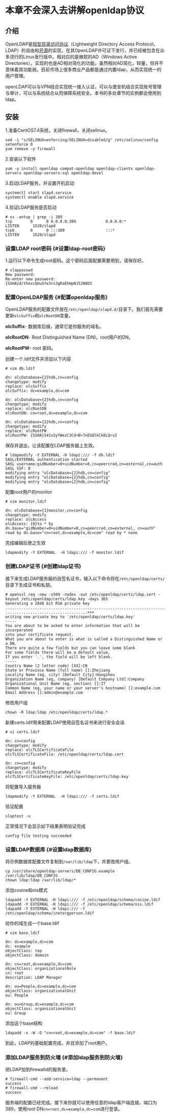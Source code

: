 # 本章不会深入去讲解openldap协议

## 介绍

OpenLDAP是[轻型目录访问协议](https://baike.baidu.com/item/轻型目录访问协议)（Lightweight Directory Access Protocol，LDAP）的自由和[开源](https://baike.baidu.com/item/开源)的实现，在其OpenLDAP许可证下发行，并已经被包含在众多流行的Linux发行版中。相对应的是微软的AD（Windows Active Directories）。实现的也是AD相对简化的功能。虽然相对AD简化，轻量，但并不意味着其功能弱。目前市场上很多商业产品都是通过内置ldap，从而实现统一的用户管理。

openLDAP可以与VPN结合实现统一接入认证，可以与堡垒机结合实现账号管理与审计，可以与系统结合从而保障系统安全。本书的多处章节的实例都会使用到ldap。

## 安装

1.准备CentOS7.4系统，关闭firewall，关闭selinux。

```
sed -i "s/SELINUX=enforcing/SELINUX=disabled/g" /etc/selinux/config
setenforce 0
yum remove -y firewall
```

2.安装以下软件

```
yum -y install openldap compat-openldap openldap-clients openldap-servers openldap-servers-sql openldap-devel
```

3.启动LDAP服务，并设置开机启动

```
systemctl start slapd.service
systemctl enable slapd.service
```

4.验证LDAP服务是否启动

```
# ss -antup | grep -i 389
tcp        0      0 0.0.0.0:389             0.0.0.0:*               LISTEN      1520/slapd          
tcp6       0      0 :::389                  :::*                    LISTEN      1520/slapd
```

### 设置LDAP root密码 {#设置ldap-root密码}

1.运行以下命令生成root密码。这个密码后面配置需要用到，请保存好。

```
# slappasswd
New password: 
Re-enter new password: 
{SSHA}d/thexcQUuSfe3rx3gRaEhHpNJ52N8D3
```

### 配置OpenLDAP服务 {#配置openldap服务}

OpenLDAP服务的配置文件放在`/etc/openldap/slapd.d/`目录下。我们首先需要更新`olcSuffix`和`olcRootDN`变量。

**olcSuffix**- 数据库后缀，通常它是你服务的域名。

**olcRootDN**- Root Distinguished Name \(DN\)。root用户的DN。

**olcRootPW**- root 密码。

创建一个.ldif文件并添加以下内容

```
# vim db.ldif

dn: olcDatabase={2}hdb,cn=config
changetype: modify
replace: olcSuffix
olcSuffix: dc=example,dc=com

dn: olcDatabase={2}hdb,cn=config
changetype: modify
replace: olcRootDN
olcRootDN: cn=root,dc=example,dc=com

dn: olcDatabase={2}hdb,cn=config
changetype: modify
replace: olcRootPW
olcRootPW: {SSHA}S41s5yYWezC3Cd+B+7nEGQlkCk0LQrv2
```

保存并退出，让该配置在LDAP服务器上生效。

```
# ldapmodify -Y EXTERNAL -H ldapi:/// -f db.ldif
SASL/EXTERNAL authentication started
SASL username:gidNumber=0+uidNumber=0,cn=peercred,cn=external,cn=auth
SASL SSF: 0
modifying entry "olcDatabase={2}hdb,cn=config"
modifying entry "olcDatabase={2}hdb,cn=config"
modifying entry "olcDatabase={2}hdb,cn=config"
```

配置root用户的monitor

```
# vim monitor.ldif

dn: olcDatabase={1}monitor,cn=config
changetype: modify
replace: olcAccess
olcAccess: {0}to * by dn.base="gidNumber=0+uidNumber=0,cn=peercred,cn=external, cn=auth" read by dn.base="cn=root,dc=example,dc=com" read by * none
```

完成编辑后使之生效

```
ldapmodify -Y EXTERNAL  -H ldapi:/// -f monitor.ldif
```

### 创建LDAP证书 {#创建ldap证书}

接下来生成LDAP服务器的自签名证书，输入以下命令将在`/etc/openldap/certs/`目录下生成证书和私钥。

```
# openssl req -new -x509 -nodes -out /etc/openldap/certs/ldap.cert -keyout /etc/openldap/certs/ldap.key -days 365
Generating a 2048 bit RSA private key
...............................................................................................................................+++
....................................+++
writing new private key to '/etc/openldap/certs/ldap.key'
-----
You are about to be asked to enter information that will be incorporated
into your certificate request.
What you are about to enter is what is called a Distinguished Name or a DN.
There are quite a few fields but you can leave some blank
For some fields there will be a default value,
If you enter '.', the field will be left blank.
-----
Country Name (2 letter code) [XX]:CN
State or Province Name (full name) []:Zhejiang
Locality Name (eg, city) [Default City]:Hangzhou
Organization Name (eg, company) [Default Company Ltd]:Company
Organizational Unit Name (eg, section) []:IT
Common Name (eg, your name or your server's hostname) []:example.com
Email Address []:admin@example.com
```

修改用户组

```
chown -R ldap:ldap /etc/openldap/certs/ldap.*
```

新建certs.ldif用来配置LDAP使用自签名证书来进行安全会话

```
# vi certs.ldif

dn: cn=config
changetype: modify
replace: olcTLSCertificateFile
olcTLSCertificateFile: /etc/openldap/certs/ldap.cert

dn: cn=config
changetype: modify
replace: olcTLSCertificateKeyFile
olcTLSCertificateKeyFile: /etc/openldap/certs/ldap.key
```

将配置导入服务器

```
ldapmodify -Y EXTERNAL  -H ldapi:/// -f certs.ldif
```

验证配置

```
slaptest -u
```

正常情况下会显示如下结果表明验证完成

```
config file testing succeeded
```

### 设置LDAP数据库 {#设置ldap数据库}

将示例数据库配置文件复制到`/var/lib/ldap`下，并更改用户组。

```
cp /usr/share/openldap-servers/DB_CONFIG.example /var/lib/ldap/DB_CONFIG
chown ldap:ldap /var/lib/ldap/*
```

添加cosine和nis模式

```
ldapadd -Y EXTERNAL -H ldapi:/// -f /etc/openldap/schema/cosine.ldif
ldapadd -Y EXTERNAL -H ldapi:/// -f /etc/openldap/schema/nis.ldif 
ldapadd -Y EXTERNAL -H ldapi:/// -f /etc/openldap/schema/inetorgperson.ldif
```

给你的域生成一个base.ldif

```
# vim base.ldif

dn: dc=example,dc=com
dc: example
objectClass: top
objectClass: domain

dn: cn=root,dc=example,dc=com
objectClass: organizationalRole
cn: root
description: LDAP Manager

dn: ou=People,dc=example,dc=com
objectClass: organizationalUnit
ou: People

dn: ou=Group,dc=example,dc=com
objectClass: organizationalUnit
ou: Group
```

添加这个base结构

```
ldapadd -x -W -D "cn=root,dc=example,dc=com" -f base.ldif
```

到此，LDAP的基础配置完成，并且添加了root用户。

### 添加LDAP服务到防火墙 {#添加ldap服务到防火墙}

把LDAP加到firewalld的服务里。

```
# firewall-cmd --add-service=ldap --permanent
success
# firewall-cmd --reload
success
```

服务端的配置已经完成。接下来你就可以使用任意的ldap客户端连接。端口为389，使用root DN`cn=root,dc=example,dc=com`进行登录。

